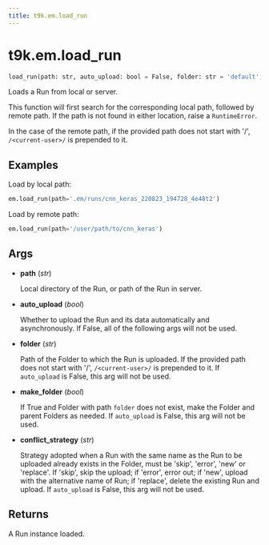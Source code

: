 ```yaml
---
title: t9k.em.load_run
---
```


# t9k.em.load_run

```python
load_run(path: str, auto_upload: bool = False, folder: str = 'default', make_folder: bool = False, conflict_strategy: str = 'new') ‑> t9k.em.run.Run
```

Loads a Run from local or server.

This function will first search for the corresponding local path, followed by remote path. If the path is not found in either location, raise a `RuntimeError`.

In the case of the remote path, if the provided path does not start with '/', `/<current-user>/` is prepended to it.

## Examples

Load by local path:
```python
em.load_run(path='.em/runs/cnn_keras_220823_194728_4e48t2')
```

Load by remote path:
```python
em.load_run(path='/user/path/to/cnn_keras')
```

## Args

* **path** (*str*)

    Local directory of the Run, or path of the Run in server.

* **auto_upload** (*bool*)

    Whether to upload the Run and its data automatically and asynchronously. If False, all of the following args will not be used.

* **folder** (*str*)

    Path of the Folder to which the Run is uploaded. If the provided path does not start with '/', `/<current-user>/` is prepended to it. If `auto_upload` is False, this arg will not be used.

* **make_folder** (*bool*)

    If True and Folder with path `folder` does not exist, make the Folder and parent Folders as needed. If `auto_upload` is False, this arg will not be used.

* **conflict_strategy** (*str*)

    Strategy adopted when a Run with the same name as the Run to be uploaded already exists in the Folder, must be 'skip', 'error', 'new' or 'replace'. If 'skip', skip the upload; if 'error', error out; if 'new', upload with the alternative name of Run; if 'replace', delete the existing Run and upload. If `auto_upload` is False, this arg will not be used.

## Returns

A Run instance loaded.
